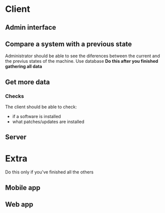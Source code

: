 # Client

## Admin interface
## Compare a system with a previous state
Administrator should be able to see the diferences between the current and the previus states of the machine. Use database
**Do this after you finished gathering all data**

## Get more data

### Checks
The client should be able to check:
* if a software is installed
* what patches/updates are installed

## Server

# Extra
Do this only if you've finished all the others
## Mobile app
## Web app